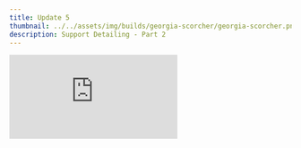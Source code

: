 ```yaml
---
title: Update 5
thumbnail: ../../assets/img/builds/georgia-scorcher/georgia-scorcher.png
description: Support Detailing - Part 2
---
```

<div class="embed-wrapper"><iframe  src="https://www.youtube.com/embed/q_imm3ViUD0?si=F19NHlDfPobYCKaG" title="YouTube video player" frameborder="0" allow="accelerometer; autoplay; clipboard-write; encrypted-media; gyroscope; picture-in-picture; web-share" referrerpolicy="strict-origin-when-cross-origin" allowfullscreen></iframe></div>